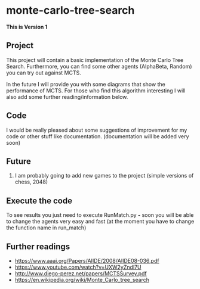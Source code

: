 # monte-carlo-tree-search

**This is Version 1**

## Project
This project will contain a basic implementation of the Monte Carlo Tree Search.
Furthermore, you can find some other agents (AlphaBeta, Random) you can try out against MCTS.

In the future I will provide you with some diagrams that show the performance of MCTS.
For those who find this algorithm interesting I will also add some further reading/information below.

## Code
I would be really pleased about some suggestions of improvement for my code or other stuff like documentation.  (documentation will be added very soon)

## Future
1. I am probably going to add new games to the project (simple versions of chess, 2048)

## Execute the code
To see results you just need to execute RunMatch.py **-** soon you will be able to change the agents very easy and fast  (at the moment you have to change the function name in run_match)

## Further readings
* https://www.aaai.org/Papers/AIIDE/2008/AIIDE08-036.pdf
* https://www.youtube.com/watch?v=UXW2yZndl7U
* http://www.diego-perez.net/papers/MCTSSurvey.pdf
* https://en.wikipedia.org/wiki/Monte_Carlo_tree_search
